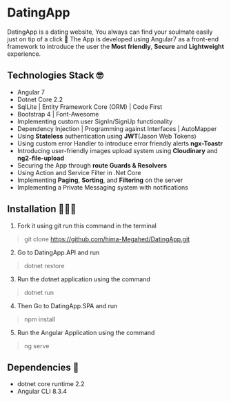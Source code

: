 # DatingApp
DatingApp is a dating website, You always can find your soulmate easily just on tip of a click 👫
The App is developed using Angular7 as a front-end framework to introduce the user the **Most friendly**, **Secure** and **Lightweight** experience. 

## Technologies Stack 🤓
- Angular 7
- Dotnet Core 2.2
- SqlLite | Entity Framework Core (ORM) | Code First
- Bootstrap 4 | Font-Awesome
- Implementing custom user SignIn/SignUp functionality
- Dependency Injection | Programming against Interfaces | AutoMapper
- Using **Stateless** authentication using **JWT**(Jason Web Tokens)
- Using custom error Handler to introduce error friendly alerts **ngx-Toastr**
- Introducing user-friendly images upload system using **Cloudinary** and **ng2-file-upload**
- Securing the App through **route Guards & Resolvers**
- Using Action and Service Filter in .Net Core
- Implementing **Paging**, **Sorting**, and **Filtering** on the server
- Implementing a Private Messaging system with notifications

## Installation 👨🏼‍💻
1. Fork it using git run this command in the terminal
> git clone https://github.com/hima-Megahed/DatingApp.git
2. Go to DatingApp.API and run
> dotnet restore
3. Run the dotnet application using the command
> dotnet run
4. Then Go to DatingApp.SPA and run
> npm install
5. Run the Angular Application using the command
> ng serve

## Dependencies 📝
- dotnet core runtime 2.2
- Angular CLI 8.3.4
